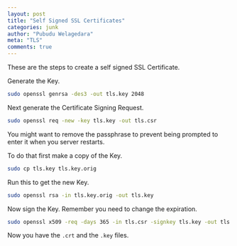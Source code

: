 ```yaml
---
layout: post
title: "Self Signed SSL Certificates"
categories: junk
author: "Pubudu Welagedara"
meta: "TLS"
comments: true
---
```


These are the steps to create a self signed SSL Certificate.

Generate the Key.

```bash
sudo openssl genrsa -des3 -out tls.key 2048
```

Next generate the Certificate Signing Request.

```bash
sudo openssl req -new -key tls.key -out tls.csr
```

You might want to remove the passphrase to prevent being prompted to enter it when you server restarts. 

To do that first make a copy of the Key.

```bash
sudo cp tls.key tls.key.orig
```

Run this to get the new Key.

```bash
sudo openssl rsa -in tls.key.orig -out tls.key
```

Now sign the Key. Remember you need to change the expiration.

```bash
sudo openssl x509 -req -days 365 -in tls.csr -signkey tls.key -out tls.crt
```

Now you have the `.crt` and the `.key` files.

